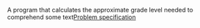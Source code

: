 A program that calculates the approximate grade level needed to comprehend some text[Problem specification](https://cs50.harvard.edu/x/2023/psets/2/readability/)
